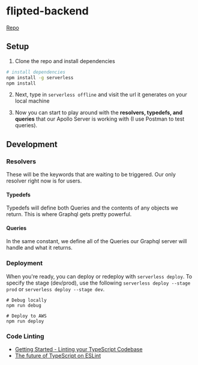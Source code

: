 # flipted-backend

[Repo](https://github.com/CPSECapstone/flipted-backend.git)

## Setup

1. Clone the repo and install dependencies

```bash
# install dependencies
npm install -g serverless
npm install
```

2. Next, type in `serverless offline` and visit the url it generates on your local machine

3. Now you can start to play around with the **resolvers, typedefs, and queries** that our Apollo Server is working with (I use Postman to test queries).


## Development

### Resolvers

These will be the keywords that are waiting to be triggered. Our only resolver right now is for users.

#### Typedefs

Typedefs will define both Queries and the contents of any objects we return. This is where Graphql gets pretty powerful.

#### Queries

In the same constant, we define all of the Queries our Graphql server will handle and what it returns.

### Deployment

When you're ready, you can deploy or redeploy with `serverless deploy`. To specify the stage (dev/prod), use the following `serverless deploy --stage prod` or `serverless deploy --stage dev`.

```
# Debug locally
npm run debug

# Deploy to AWS
npm run deploy
```

### Code Linting

+ [Getting Started - Linting your TypeScript Codebase](https://github.com/typescript-eslint/typescript-eslint/blob/HEAD/docs/getting-started/linting/README.md)
+ [The future of TypeScript on ESLint](https://eslint.org/blog/2019/01/future-typescript-eslint)
